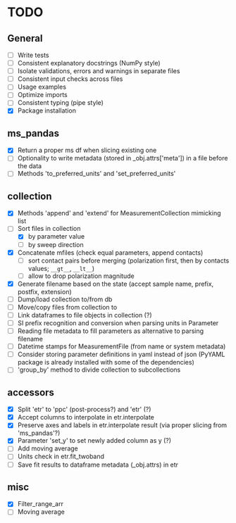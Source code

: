 # TODO
## General
- [ ] Write tests
- [ ] Consistent explanatory docstrings (NumPy style)
- [ ] Isolate validations, errors and warnings in separate files
- [ ] Consistent input checks across files
- [ ] Usage examples
- [ ] Optimize imports
- [ ] Consistent typing (pipe style)
- [x] Package installation

## ms_pandas
- [x] Return a proper ms df when slicing existing one
- [ ] Optionality to write metadata (stored in _obj.attrs['meta']) in a file before the data
- [ ] Methods 'to_preferred_units' and 'set_preferred_units'

## collection
- [x] Methods 'append' and 'extend' for MeasurementCollection mimicking list
- [ ] Sort files in collection
    - [x] by parameter value
    - [ ] by sweep direction
- [x] Concatenate mfiles (check equal parameters, append contacts)
    - [ ] sort contact pairs before merging (polarization first, then by contacts values; `__gt__`, `__lt__`)
    - [ ] allow to drop polarization magnitude
- [x] Generate filename based on the state (accept sample name, prefix, postfix, extension)
- [ ] Dump/load collection to/from db
- [ ] Move/copy files from collection to
- [ ] Link dataframes to file objects in collection (?)
- [ ] SI prefix recognition and conversion when parsing units in Parameter
- [ ] Reading file metadata to fill parameters as alternative to parsing filename
- [ ] Datetime stamps for MeasurementFile (from name or system metadata)
- [ ] Consider storing parameter definitions in yaml instead of json (PyYAML package is already installed with some of the dependencies)
- [ ] 'group_by' method to divide collection to subcollections

## accessors
- [x] Split 'etr' to 'ppc' (post-process?) and 'etr' (?)
- [x] Accept columns to interpolate in etr.interpolate 
- [x] Preserve axes and labels in etr.interpolate result (via proper slicing from 'ms_pandas'?)
- [x] Parameter 'set_y' to set newly added column as y (?)
- [ ] Add moving average
- [ ] Units check in etr.fit_twoband
- [ ] Save fit results to dataframe metadata (_obj.attrs) in etr

## misc
- [x] Filter_range_arr
- [ ] Moving average